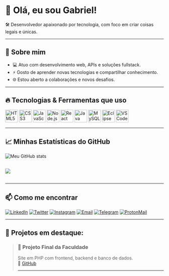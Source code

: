 # 👋 Olá, eu sou Gabriel!

🛠️ Desenvolvedor apaixonado por tecnologia, com foco em criar coisas legais e únicas.

---

## 🚀 Sobre mim

- 💻 Atuo com desenvolvimento web, APIs e soluções fullstack.
- ⚡ Gosto de aprender novas tecnologias e compartilhar conhecimento.
- 🌐 Estou aberto a colaborações e novos desafios.
  
---

## 🔥 Tecnologias & Ferramentas que uso

<div>
  <img alt="HTML5" height="40" src="https://cdn.jsdelivr.net/gh/devicons/devicon/icons/html5/html5-original.svg" />
  <img alt="CSS3" height="40" src="https://cdn.jsdelivr.net/gh/devicons/devicon/icons/css3/css3-original.svg" />
  <img alt="JavaScript" height="40" src="https://cdn.jsdelivr.net/gh/devicons/devicon/icons/javascript/javascript-original.svg" />
  <img alt="Node.js" height="40" src="https://cdn.jsdelivr.net/gh/devicons/devicon/icons/nodejs/nodejs-original.svg" />
  <img alt="React" height="40" src="https://cdn.jsdelivr.net/gh/devicons/devicon/icons/react/react-original.svg" />
  <img alt="Java" height="40" src="https://cdn.jsdelivr.net/gh/devicons/devicon/icons/java/java-original.svg" />  
  <img alt="MySQL" height="40" src="https://cdn.jsdelivr.net/gh/devicons/devicon/icons/mysql/mysql-original.svg" /> 
  <img alt="Eclipse" height="40" src="https://cdn.jsdelivr.net/gh/devicons/devicon/icons/eclipse/eclipse-original.svg" /> 
  <img alt="VSCode" height="40" src="https://cdn.jsdelivr.net/gh/devicons/devicon/icons/vscode/vscode-original.svg" /> 
</div>

---

## 📈 Minhas Estatísticas do GitHub

![Meu GitHub stats](https://github-readme-stats.vercel.app/api?username=GabrielCAlmd&show_icons=true&theme=radical)
<div style="display: inline_block"><br/>
  <img align="center alt="html5" src="https://github-readme-stats.vercel.app/api/top-langs/?username=GabrielCAlmd&theme=blue-green" />
</div><br/>

---

## 📫 Como me encontrar

[![LinkedIn](https://img.shields.io/badge/-LinkedIn-blue?style=flat-square&logo=linkedin&logoColor=white&link=https://linkedin.com/in/seunome)](https://www.linkedin.com/in/gabriel-c-de-almeida](https://www.linkedin.com/in/gabriel-c-de-almeida-a94a83238?utm_source=share&utm_campaing=share_via&utm_content+profile&utm_medium+android_app))
[![Twitter](https://img.shields.io/badge/-Twitter-1DA1F2?style=flat-square&logo=twitter&logoColor=white&link=https://twitter.com/seunome)](https://twitter.com/seunome)
[![Instagram](https://img.shields.io/badge/-Instagram-E4405F?style=flat-square&logo=instagram&logoColor=white&link=https://instagram.com/seunome)](https://instagram.com/seunome)
[![Email](https://img.shields.io/badge/-Email-D14836?style=flat-square&logo=gmail&logoColor=white&link=mailto:seuemail@email.com)](mailto:seuemail@email.com)
[![Telegram](https://img.shields.io/badge/-Telegram-0088cc?style=flat-square&logo=telegram&logoColor=white&link=https://t.me/seunome)](https://t.me/gabrielcalmd)
[![ProtonMail](https://img.shields.io/badge/-ProtonMail-8a93a8?style=flat-square&logo=protonmail&logoColor=white&link=mailto:seuemail@protonmail.com)](mailto:Sr.Fortress@proton.me)

---

## 📝 Projetos em destaque:

> ### 🚀 Projeto Final da Faculdade  
> Site em PHP com frontend, backend e banco de dados.  
> 🔗 [GitHub](https://github.com/ProjetoSurpresa)
>
> ---
